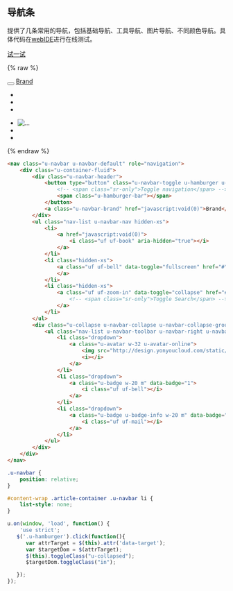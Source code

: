 ## 导航条

提供了几条常用的导航，包括基础导航、工具导航、图片导航、不同颜色导航。具体代码在[webIDE](http://tinper.org/webide/#/demos/ui/navbar)进行在线测试。


[试一试](http://tinper.org/webide/#/demos/ui/navbar)



{% raw %}
<div class="example-content"><nav class="u-navbar u-navbar-default" role="navigation">
    <div class="u-container-fluid">
        <div class="u-navbar-header">
            <button type="button" class="u-navbar-toggle u-hamburger u-hamburger-close  u-collapsed" data-target="#example-default-collapse" data-toggle="collapse">
                <!-- <span class="sr-only">Toggle navigation</span> -->
                <span class="u-hamburger-bar"></span>
            </button>
            <a class="u-navbar-brand" href="javascript:void(0)">Brand</a>
        </div>
        <ul class="nav-list u-navbar-nav hidden-xs">
            <li>
                <a href="javascript:void(0)">
                    <i class="uf uf-book" aria-hidden="true"></i>
                </a>
            </li>
            <li class="hidden-xs">
                <a class="uf uf-bell" data-toggle="fullscreen" href="#" role="button">
                </a>
            </li>
            <li class="hidden-xs">
                <a class="uf uf-zoom-in" data-toggle="collapse" href="#example-default-search" role="button">
                    <!-- <span class="sr-only">Toggle Search</span> -->
                </a>
            </li>
        </ul>
        <div class="u-collapse u-navbar-collapse u-navbar-collapse-group" id="example-default-collapse">
            <ul class="nav-list u-navbar-toolbar u-navbar-right u-navbar-toolbar-right">
                <li class="dropdown">
                    <a class="u-avatar w-32 u-avatar-online">
                        <img src="http://design.yonyoucloud.com/static/img/navimg1.jpg" alt="..." class="img-circle">
                        <i></i>
                    </a>
                </li>
                <li class="dropdown">
                    <a class="u-badge w-20 m" data-badge="1">
                        <i class="uf uf-bell"></i>
                    </a>
                </li>
                <li class="dropdown">
                    <a class="u-badge u-badge-info w-20 m" data-badge="3">
                        <i class="uf uf-mail"></i>
                    </a>
                </li>
            </ul>
        </div>
    </div>
</nav>
</div>

<style>
.u-navbar {
    position: relative;
}

#content-wrap .article-container .u-navbar li {
	list-style: none;
}
</style>

<script>
u.on(window, 'load', function() {
    'use strict';
   $('.u-hamburger').click(function(){
      var attrTarget = $(this).attr('data-target');
      var $targetDom = $(attrTarget);
      $(this).toggleClass("u-collapsed");
      $targetDom.toggleClass("in");

   });
});
</script>

{% endraw %}
``` html
<nav class="u-navbar u-navbar-default" role="navigation">
    <div class="u-container-fluid">
        <div class="u-navbar-header">
            <button type="button" class="u-navbar-toggle u-hamburger u-hamburger-close  u-collapsed" data-target="#example-default-collapse" data-toggle="collapse">
                <!-- <span class="sr-only">Toggle navigation</span> -->
                <span class="u-hamburger-bar"></span>
            </button>
            <a class="u-navbar-brand" href="javascript:void(0)">Brand</a>
        </div>
        <ul class="nav-list u-navbar-nav hidden-xs">
            <li>
                <a href="javascript:void(0)">
                    <i class="uf uf-book" aria-hidden="true"></i>
                </a>
            </li>
            <li class="hidden-xs">
                <a class="uf uf-bell" data-toggle="fullscreen" href="#" role="button">
                </a>
            </li>
            <li class="hidden-xs">
                <a class="uf uf-zoom-in" data-toggle="collapse" href="#example-default-search" role="button">
                    <!-- <span class="sr-only">Toggle Search</span> -->
                </a>
            </li>
        </ul>
        <div class="u-collapse u-navbar-collapse u-navbar-collapse-group" id="example-default-collapse">
            <ul class="nav-list u-navbar-toolbar u-navbar-right u-navbar-toolbar-right">
                <li class="dropdown">
                    <a class="u-avatar w-32 u-avatar-online">
                        <img src="http://design.yonyoucloud.com/static/img/navimg1.jpg" alt="..." class="img-circle">
                        <i></i>
                    </a>
                </li>
                <li class="dropdown">
                    <a class="u-badge w-20 m" data-badge="1">
                        <i class="uf uf-bell"></i>
                    </a>
                </li>
                <li class="dropdown">
                    <a class="u-badge u-badge-info w-20 m" data-badge="3">
                        <i class="uf uf-mail"></i>
                    </a>
                </li>
            </ul>
        </div>
    </div>
</nav>

```
``` css
.u-navbar {
    position: relative;
}

#content-wrap .article-container .u-navbar li {
	list-style: none;
}
```
``` js
u.on(window, 'load', function() {
    'use strict';
   $('.u-hamburger').click(function(){
      var attrTarget = $(this).attr('data-target');
      var $targetDom = $(attrTarget);
      $(this).toggleClass("u-collapsed");
      $targetDom.toggleClass("in");

   });
});
```
